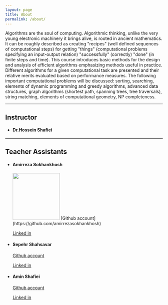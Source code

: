 ```yaml
---
layout: page
title: About
permalink: /about/
---
```


Algorithms are the soul of computing. Algorithmic thinking, unlike the very young electronic machinery it brings
alive, is rooted in ancient mathematics. It can be roughly described as creating "recipes" (well defined sequences
of computational steps) for getting "things" (computational problems specifying an input-output relation)
"successfully" (correctly) "done" (in finite steps and time). This course introduces basic methods for the design
and analysis of efficient algorithms emphasizing methods useful in practice. Different algorithms for a given
computational task are presented and their relative merits evaluated based on performance measures. The
following important computational problems will be discussed: sorting, searching, elements of dynamic
programming and greedy algorithms, advanced data structures, graph algorithms (shortest path, spanning trees,
tree traversals), string matching, elements of computational geometry, NP completeness.

---
## Instructor 
- #### Dr.Hossein Shafiei

--- 

## Teacher Assistants

- #### Amirreza Sokhankhosh
    <img src='https://kntu-ce.github.io/PG_AD/assets/images/Amirreza_Sokhankhosh.jpg' width='150' height='150'>
    [Github account](https://github.com/amirrezasokhankhosh)

    [Linked in](https://www.linkedin.com/in/amirreza-sokhankhosh-9b91901a8/)

- #### Sepehr Shahsavar
    [Github account](https://github.com/SepehrShahsavar)
    
    [Linked in](https://www.linkedin.com/in/sepehr-shahsavar-5884a6187/)

- #### Amin Shafiei
    [Github account](https://github.com/shamohamin)

    [Linked in](https://www.linkedin.com/in/mohammad-amin-shafiee-6739b6175/)